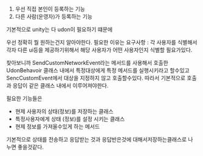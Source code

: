 1. 우선 직접  본인이 등록하는 기능
2. 다른 사람(운영자)가 등록하는 기능

기본적으로 unity는 다 udon이 필요하기 떄문에

우선 정확히 뭘 원하는건지 알아야한다.
필요한 이유는
요구사항 : 각 사용자를 식별해서 각자 다른 ui등을 제공하기위해서 해당 사용자가 어떤 사용자인지 식별할 필요가있다.

찾아보니까 SendCustomNetworkEvent라는 메서드를 사용해서 호출한 UdonBehavoir 클래스 내에서 특정대상에게 특정 메서드를 실행시키라고 할수있고
SencCustomEvent에서 대상을 지정하지 않고 호출할수있다.
따라서 기본적으로 호출과 응답이 같은 클래스 내에서 이루어져야한다.


필요한 기능들은
- 현제 사용자의 상태(정보)를 저장하는 클래스
- 특정사용자에게 상태 (정보)를 설정 시키는 클래스
- 현제 정보를 가져올수있게 하는 메서드

기본적으로 상태를 전송하고 응답받는 것과
응답반은것에 대해서저장하는클래스로 나누면 좋을것같다.

